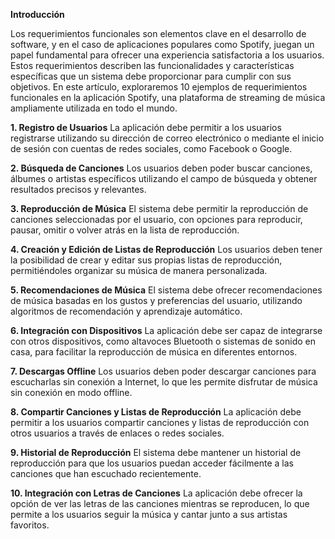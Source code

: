 **Introducción**

Los requerimientos funcionales son elementos clave en el desarrollo de software, y en el caso de aplicaciones populares como Spotify, juegan un papel fundamental para ofrecer una experiencia satisfactoria a los usuarios. Estos requerimientos describen las funcionalidades y características específicas que un sistema debe proporcionar para cumplir con sus objetivos. En este artículo, exploraremos 10 ejemplos de requerimientos funcionales en la aplicación Spotify, una plataforma de streaming de música ampliamente utilizada en todo el mundo.

**1. Registro de Usuarios**
La aplicación debe permitir a los usuarios registrarse utilizando su dirección de correo electrónico o mediante el inicio de sesión con cuentas de redes sociales, como Facebook o Google.

**2. Búsqueda de Canciones**
Los usuarios deben poder buscar canciones, álbumes o artistas específicos utilizando el campo de búsqueda y obtener resultados precisos y relevantes.

**3. Reproducción de Música**
El sistema debe permitir la reproducción de canciones seleccionadas por el usuario, con opciones para reproducir, pausar, omitir o volver atrás en la lista de reproducción.

**4. Creación y Edición de Listas de Reproducción**
Los usuarios deben tener la posibilidad de crear y editar sus propias listas de reproducción, permitiéndoles organizar su música de manera personalizada.

**5. Recomendaciones de Música**
El sistema debe ofrecer recomendaciones de música basadas en los gustos y preferencias del usuario, utilizando algoritmos de recomendación y aprendizaje automático.

**6. Integración con Dispositivos**
La aplicación debe ser capaz de integrarse con otros dispositivos, como altavoces Bluetooth o sistemas de sonido en casa, para facilitar la reproducción de música en diferentes entornos.

**7. Descargas Offline**
Los usuarios deben poder descargar canciones para escucharlas sin conexión a Internet, lo que les permite disfrutar de música sin conexión en modo offline.

**8. Compartir Canciones y Listas de Reproducción**
La aplicación debe permitir a los usuarios compartir canciones y listas de reproducción con otros usuarios a través de enlaces o redes sociales.

**9. Historial de Reproducción**
El sistema debe mantener un historial de reproducción para que los usuarios puedan acceder fácilmente a las canciones que han escuchado recientemente.

**10. Integración con Letras de Canciones**
La aplicación debe ofrecer la opción de ver las letras de las canciones mientras se reproducen, lo que permite a los usuarios seguir la música y cantar junto a sus artistas favoritos.